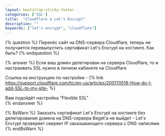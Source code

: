 ```yaml
---
layout: bootstrap-sticky-footer
categories: ['SSL']
title:  "Cloudflare и Let's Encrypt"
description: ""
keywords: ["let's encrypt", "cloudflare"]
---
```

{% question %} 
Перенёс сайт на DNS-сервера Cloudflare, теперь не получается перевыпустить сертификат Let's Encrypt на хостинге. Как быть?
{% endquestion %} 

{% answer %}
Если ваш домен делегирован на сервера Cloudflare, то и настраивать SSL нужно в личном кабинете на Cloudflare

Ссылка на инструкцию по настройке - {% link https://support.cloudflare.com/hc/en-us/articles/200170516-How-do-I-add-SSL-to-my-site- %}

Вам подойдёт настройка "Flexible SSL"  
{% endanswer %}

{% BsWarn %}
Заказать сертификат Let's Encrypt на хостинге без делегирования домена на DNS-сервера Beget'a не выйдет - Let's Encrypt проверяет сверяет IP заказывающего сервера с DNS-записями.
{% endBsWarn %}
